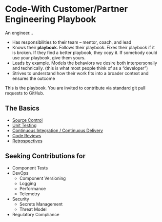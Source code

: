 # Code-With Customer/Partner Engineering Playbook

An engineer...

* Has responsibilities to their team – mentor, coach, and lead​
* Knows their **playbook**. Follows their playbook.  Fixes their playbook if it is broken.  If they find a better playbook, they copy it. If somebody could use your playbook, give them yours.​
* Leads by example.  Models the behaviors we desire both interpersonally and technically. (this is what most people think of as a “developer”)​
* Strives to understand how their work fits into a broader context and ensures the outcome

This is the playbook. You are invited to contribute via standard git pull requests to GitHub.

## The Basics

* [Source Control](./Engineering/SourceControl.md)
* [Unit Testing](./Engineering/UnitTesting.md)
* [Continuous Integration / Continuous Delivery](./Engineering/CICD.md)
* [Code Reviews](./Engineering/CodeReviews.md)
* [Retrospectives](./Engineering/Retrospectives.md)

## Seeking Contributions for

- Component Tests
- DevOps
    - Component Versioning
    - Logging
    - Performance
    - Telemetry
- Security
    - Secrets Management
    - Threat Model
- Regulatory Compliance
